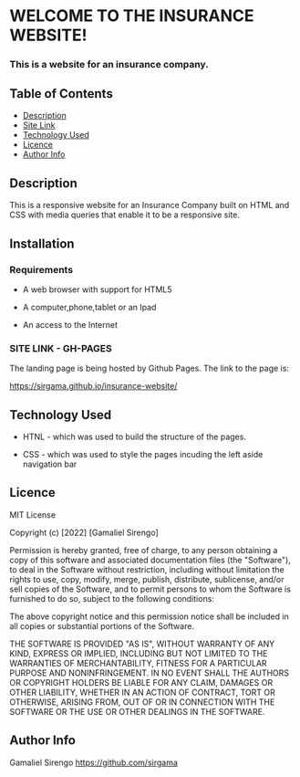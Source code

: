 # WELCOME TO THE INSURANCE WEBSITE!

#####  
### This is a website for an insurance company.

## Table of Contents

+ [Description](#description)
+ [Site Link](#sitelink)
+ [Technology Used](#technology-used)
+ [Licence](#licence)
+ [Author Info](#author-Info)

## Description
<p>This is a responsive website for an Insurance Company built on HTML and CSS with media queries that enable it to be a responsive site.</p>

## Installation

### Requirements

* A web browser with support for HTML5

* A computer,phone,tablet or an Ipad

* An access to the Internet

### SITE LINK - GH-PAGES
The landing page is being hosted by Github Pages. The link to the page is:

<a href="https://sirgama.github.io/insurance-website/">https://sirgama.github.io/insurance-website/</a>
## Technology Used
* HTNL - which was used to build the structure of the pages.

* CSS - which was used to style the pages incuding the left aside navigation bar


## Licence

MIT License

Copyright (c) [2022] [Gamaliel Sirengo]

Permission is hereby granted, free of charge, to any person obtaining a copy
of this software and associated documentation files (the "Software"), to deal
in the Software without restriction, including without limitation the rights
to use, copy, modify, merge, publish, distribute, sublicense, and/or sell
copies of the Software, and to permit persons to whom the Software is
furnished to do so, subject to the following conditions:

The above copyright notice and this permission notice shall be included in all
copies or substantial portions of the Software.

THE SOFTWARE IS PROVIDED "AS IS", WITHOUT WARRANTY OF ANY KIND, EXPRESS OR
IMPLIED, INCLUDING BUT NOT LIMITED TO THE WARRANTIES OF MERCHANTABILITY,
FITNESS FOR A PARTICULAR PURPOSE AND NONINFRINGEMENT. IN NO EVENT SHALL THE
AUTHORS OR COPYRIGHT HOLDERS BE LIABLE FOR ANY CLAIM, DAMAGES OR OTHER
LIABILITY, WHETHER IN AN ACTION OF CONTRACT, TORT OR OTHERWISE, ARISING FROM,
OUT OF OR IN CONNECTION WITH THE SOFTWARE OR THE USE OR OTHER DEALINGS IN THE
SOFTWARE.


## Author Info

Gamaliel Sirengo 
https://github.com/sirgama